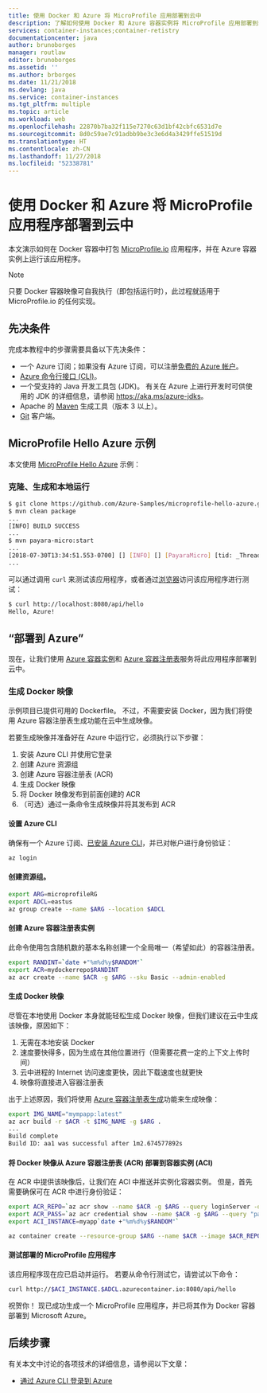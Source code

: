 ```yaml
---
title: 使用 Docker 和 Azure 将 MicroProfile 应用部署到云中
description: 了解如何使用 Docker 和 Azure 容器实例将 MicroProfile 应用部署到云中。
services: container-instances;container-retistry
documentationcenter: java
author: brunoborges
manager: routlaw
editor: brunoborges
ms.assetid: ''
ms.author: brborges
ms.date: 11/21/2018
ms.devlang: java
ms.service: container-instances
ms.tgt_pltfrm: multiple
ms.topic: article
ms.workload: web
ms.openlocfilehash: 22870b7ba32f115e7270c63d1bf42cbfc6531d7e
ms.sourcegitcommit: 8d0c59ae7c91adbb9be3c3e6d4a3429ffe51519d
ms.translationtype: HT
ms.contentlocale: zh-CN
ms.lasthandoff: 11/27/2018
ms.locfileid: "52338781"
---
```

# <a name="deploy-a-microprofile-application-to-the-cloud-with-docker-and-azure"></a>使用 Docker 和 Azure 将 MicroProfile 应用程序部署到云中

本文演示如何在 Docker 容器中打包 [MicroProfile.io] 应用程序，并在 Azure 容器实例上运行该应用程序。

> [!NOTE]
>
> 只要 Docker 容器映像可自我执行（即包括运行时），此过程就适用于 MicroProfile.io 的任何实现。

## <a name="prerequisites"></a>先决条件

完成本教程中的步骤需要具备以下先决条件：

* 一个 Azure 订阅；如果没有 Azure 订阅，可以注册[免费的 Azure 帐户]。
* [Azure 命令行接口 (CLI)]。
* 一个受支持的 Java 开发工具包 (JDK)。 有关在 Azure 上进行开发时可供使用的 JDK 的详细信息，请参阅 <https://aka.ms/azure-jdks>。
* Apache 的 [Maven] 生成工具（版本 3 以上）。
* [Git] 客户端。

## <a name="microprofile-hello-azure-sample"></a>MicroProfile Hello Azure 示例

本文使用 [MicroProfile Hello Azure](https://github.com/azure-samples/microprofile-hello-azure) 示例：

### <a name="clone-build-and-run-locally"></a>克隆、生成和本地运行

```bash
$ git clone https://github.com/Azure-Samples/microprofile-hello-azure.git
$ mvn clean package
...
[INFO] BUILD SUCCESS
...
$ mvn payara-micro:start
...
[2018-07-30T13:34:51.553-0700] [] [INFO] [] [PayaraMicro] [tid: _ThreadID=1 _ThreadName=main] [timeMillis: 1532982891553] [levelValue: 800] Payara Micro  5.182 #badassmicrofish (build 303) ready in 10,304 (ms)
...
```

可以通过调用 `curl` 来测试该应用程序，或者通过[浏览器](http://localhost:8080/api/hello)访问该应用程序进行测试：

```bash
$ curl http://localhost:8080/api/hello
Hello, Azure!
```

## <a name="deploy-to-azure"></a>“部署到 Azure”

现在，让我们使用 [Azure 容器实例]和 [Azure 容器注册表]服务将此应用程序部署到云中。

### <a name="build-a-docker-image"></a>生成 Docker 映像

示例项目已提供可用的 Dockerfile。 不过，不需要安装 Docker，因为我们将使用 Azure 容器注册表生成功能在云中生成映像。

若要生成映像并准备好在 Azure 中运行它，必须执行以下步骤：

1. 安装 Azure CLI 并使用它登录
1. 创建 Azure 资源组
1. 创建 Azure 容器注册表 (ACR)
1. 生成 Docker 映像
1. 将 Docker 映像发布到前面创建的 ACR
1. （可选）通过一条命令生成映像并将其发布到 ACR


#### <a name="set-up-azure-cli"></a>设置 Azure CLI

确保有一个 Azure 订阅、[已安装 Azure CLI](https://docs.microsoft.com/cli/azure/install-azure-cli?view=azure-cli-latest)，并已对帐户进行身份验证：

```bash
az login
```

#### <a name="create-a-resource-group"></a>创建资源组。

```bash
export ARG=microprofileRG
export ADCL=eastus
az group create --name $ARG --location $ADCL
```

#### <a name="create-an-azure-container-registry-instance"></a>创建 Azure 容器注册表实例

此命令使用包含随机数的基本名称创建一个全局唯一（希望如此）的容器注册表。

```bash
export RANDINT=`date +"%m%d%y$RANDOM"`
export ACR=mydockerrepo$RANDINT
az acr create --name $ACR -g $ARG --sku Basic --admin-enabled
```

#### <a name="build-the-docker-image"></a>生成 Docker 映像

尽管在本地使用 Docker 本身就能轻松生成 Docker 映像，但我们建议在云中生成该映像，原因如下：

1. 无需在本地安装 Docker
1. 速度要快得多，因为生成在其他位置进行（但需要花费一定的上下文上传时间）
1. 云中进程的 Internet 访问速度更快，因此下载速度也就更快
1. 映像将直接进入容器注册表

出于上述原因，我们将使用 [Azure 容器注册表生成]功能来生成映像：

```bash
export IMG_NAME="mympapp:latest"
az acr build -r $ACR -t $IMG_NAME -g $ARG .
...
Build complete
Build ID: aa1 was successful after 1m2.674577892s
```

#### <a name="deploy-docker-image-from-azure-container-registry-acr-into-container-instances-aci"></a>将 Docker 映像从 Azure 容器注册表 (ACR) 部署到容器实例 (ACI)

在 ACR 中提供该映像后，让我们在 ACI 中推送并实例化容器实例。 但是，首先需要确保可在 ACR 中进行身份验证：

```bash
export ACR_REPO=`az acr show --name $ACR -g $ARG --query loginServer -o tsv`
export ACR_PASS=`az acr credential show --name $ACR -g $ARG --query "passwords[0].value" -o tsv`
export ACI_INSTANCE=myapp`date +"%m%d%y$RANDOM"`

az container create --resource-group $ARG --name $ACR --image $ACR_REPO/$IMG_NAME --cpu 1 --memory 1 --registry-login-server $ACR_REPO --registry-username $ACR --registry-password $ACR_PASS --dns-name-label $ACI_INSTANCE --ports 8080
```

#### <a name="test-your-deployed-microprofile-application"></a>测试部署的 MicroProfile 应用程序

该应用程序现在应已启动并运行。 若要从命令行测试它，请尝试以下命令：

```bash
curl http://$ACI_INSTANCE.$ADCL.azurecontainer.io:8080/api/hello
````

祝贺你！ 现已成功生成一个 MicroProfile 应用程序，并已将其作为 Docker 容器部署到 Microsoft Azure。

## <a name="next-steps"></a>后续步骤

有关本文中讨论的各项技术的详细信息，请参阅以下文章：

* [通过 Azure CLI 登录到 Azure](/azure/xplat-cli-connect)

<!-- URL List -->

[Azure 容器注册表生成]: https://docs.microsoft.com/azure/container-registry/container-registry-build-overview
[MicroProfile.io]: https://microprofile.io
[Azure 命令行接口 (CLI)]: /cli/azure/overview
[Azure for Java Developers]: https://docs.microsoft.com/java/azure/
[Azure portal]: https://portal.azure.com/
[免费的 Azure 帐户]: https://azure.microsoft.com/pricing/free-trial/
[Git]: https://github.com/
[Maven]: http://maven.apache.org/
[Java Development Kit (JDK)]: https://aka.ms/azure-jdks
<!-- http://www.oracle.com/technetwork/java/javase/downloads/ -->
[Azure 容器实例]: https://docs.microsoft.com/azure/container-instances/
[Azure 容器注册表]:  https://docs.microsoft.com/azure/container-registry
